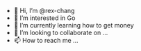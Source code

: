- 👋 Hi, I’m @rex-chang
- 👀 I’m interested in Go
- 🌱 I’m currently learning how to get money
- 💞️ I’m looking to collaborate on ...
- 📫 How to reach me ...

<!---
rex-chang/rex-chang is a ✨ special ✨ repository because its `README.md` (this file) appears on your GitHub profile.
You can click the Preview link to take a look at your changes.
--->
